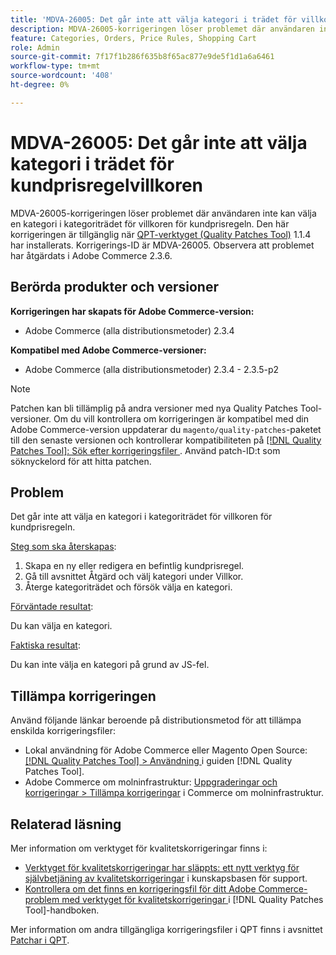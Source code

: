 ```yaml
---
title: 'MDVA-26005: Det går inte att välja kategori i trädet för villkor för kundprisregel'
description: MDVA-26005-korrigeringen löser problemet där användaren inte kan välja en kategori i kategoriträdet för villkoren för kundprisregeln. Den här korrigeringen är tillgänglig när [QPT-verktyget (Quality Patches Tool)](https://experienceleague.adobe.com/en/docs/commerce-knowledge-base/kb/announcements/commerce-announcements/magento-quality-patches-released-new-tool-to-self-serve-quality-patches) 1.1.4 är installerat. Korrigerings-ID är MDVA-26005. Observera att problemet har åtgärdats i Adobe Commerce 2.3.6.
feature: Categories, Orders, Price Rules, Shopping Cart
role: Admin
source-git-commit: 7f17f1b286f635b8f65ac877e9de5f1d1a6a6461
workflow-type: tm+mt
source-wordcount: '408'
ht-degree: 0%

---
```


# MDVA-26005: Det går inte att välja kategori i trädet för kundprisregelvillkoren

MDVA-26005-korrigeringen löser problemet där användaren inte kan välja en kategori i kategoriträdet för villkoren för kundprisregeln. Den här korrigeringen är tillgänglig när [QPT-verktyget (Quality Patches Tool)](https://experienceleague.adobe.com/en/docs/commerce-knowledge-base/kb/announcements/commerce-announcements/magento-quality-patches-released-new-tool-to-self-serve-quality-patches) 1.1.4 har installerats. Korrigerings-ID är MDVA-26005. Observera att problemet har åtgärdats i Adobe Commerce 2.3.6.

## Berörda produkter och versioner

**Korrigeringen har skapats för Adobe Commerce-version:**

* Adobe Commerce (alla distributionsmetoder) 2.3.4

**Kompatibel med Adobe Commerce-versioner:**

* Adobe Commerce (alla distributionsmetoder) 2.3.4 - 2.3.5-p2

>[!NOTE]
>
>Patchen kan bli tillämplig på andra versioner med nya Quality Patches Tool-versioner. Om du vill kontrollera om korrigeringen är kompatibel med din Adobe Commerce-version uppdaterar du `magento/quality-patches`-paketet till den senaste versionen och kontrollerar kompatibiliteten på [[!DNL Quality Patches Tool]: Sök efter korrigeringsfiler ](https://experienceleague.adobe.com/en/docs/commerce-knowledge-base/kb/announcements/commerce-announcements/magento-quality-patches-released-new-tool-to-self-serve-quality-patches). Använd patch-ID:t som söknyckelord för att hitta patchen.

## Problem

Det går inte att välja en kategori i kategoriträdet för villkoren för kundprisregeln.

<u>Steg som ska återskapas</u>:

1. Skapa en ny eller redigera en befintlig kundprisregel.
1. Gå till avsnittet Åtgärd och välj kategori under Villkor.
1. Återge kategoriträdet och försök välja en kategori.

<u>Förväntade resultat</u>:

Du kan välja en kategori.

<u>Faktiska resultat</u>:

Du kan inte välja en kategori på grund av JS-fel.

## Tillämpa korrigeringen

Använd följande länkar beroende på distributionsmetod för att tillämpa enskilda korrigeringsfiler:

* Lokal användning för Adobe Commerce eller Magento Open Source: [[!DNL Quality Patches Tool] > Användning ](/help/tools/quality-patches-tool/usage.md) i guiden [!DNL Quality Patches Tool].
* Adobe Commerce om molninfrastruktur: [Uppgraderingar och korrigeringar > Tillämpa korrigeringar](https://experienceleague.adobe.com/docs/commerce-cloud-service/user-guide/develop/upgrade/apply-patches.html) i Commerce om molninfrastruktur.

## Relaterad läsning

Mer information om verktyget för kvalitetskorrigeringar finns i:

* [Verktyget för kvalitetskorrigeringar har släppts: ett nytt verktyg för självbetjäning av kvalitetskorrigeringar](https://experienceleague.adobe.com/en/docs/commerce-knowledge-base/kb/announcements/commerce-announcements/magento-quality-patches-released-new-tool-to-self-serve-quality-patches) i kunskapsbasen för support.
* [Kontrollera om det finns en korrigeringsfil för ditt Adobe Commerce-problem med verktyget för kvalitetskorrigeringar ](/help/tools/quality-patches-tool/patches-available-in-qpt/check-patch-for-magento-issue-with-magento-quality-patches.md) i [!DNL Quality Patches Tool]-handboken.

Mer information om andra tillgängliga korrigeringsfiler i QPT finns i avsnittet [Patchar i QPT](https://support.magento.com/hc/en-us/sections/360010506631-Patches-available-in-MQP-tool-).
